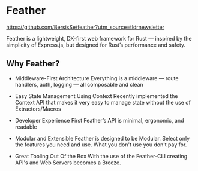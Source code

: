 # Feather

https://github.com/BersisSe/feather?utm_source=tldrnewsletter


Feather is a lightweight, DX-first web framework for Rust — inspired by the simplicity of Express.js, but designed for Rust’s performance and safety.

## Why Feather?
- Middleware-First Architecture
Everything is a middleware — route handlers, auth, logging — all composable and clean

- Easy State Management Using Context
Recently implemented the Context API that makes it very easy to manage state without the use of Extractors/Macros

- Developer Experience First
Feather’s API is minimal, ergonomic, and readable

- Modular and Extensible
Feather is designed to be Modular. Select only the features you need and use. What you don't use you don't pay for.

- Great Tooling Out Of the Box
With the use of the Feather-CLI creating API's and Web Servers becomes a Breeze.



